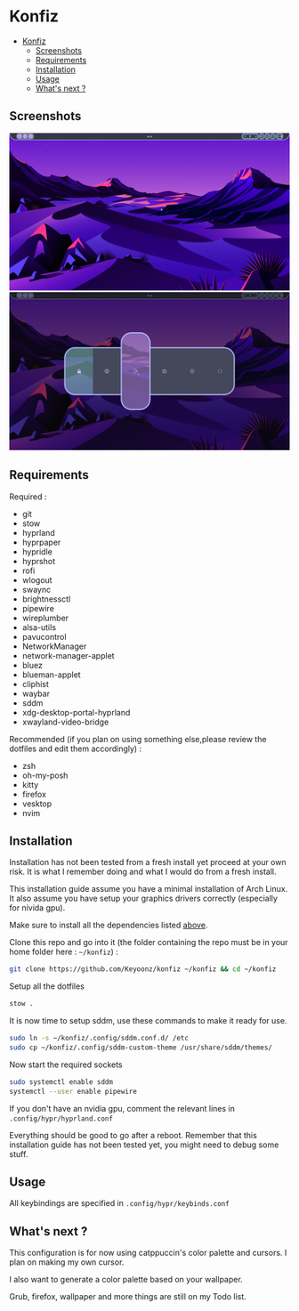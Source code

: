 # Konfiz

<!--toc:start-->
- [Konfiz](#konfiz)
  - [Screenshots](#screenshots)
  - [Requirements](#requirements)
  - [Installation](#installation)
  - [Usage](#usage)
  - [What's next ?](#whats-next)
<!--toc:end-->

## Screenshots

![Desktop](screenshots/desktop.png)
![Logout menu](screenshots/logout.png)

## Requirements

Required :

- git
- stow
- hyprland
- hyprpaper
- hypridle
- hyprshot
- rofi
- wlogout
- swaync
- brightnessctl
- pipewire
- wireplumber
- alsa-utils
- pavucontrol
- NetworkManager
- network-manager-applet
- bluez
- blueman-applet
- cliphist
- waybar
- sddm
- xdg-desktop-portal-hyprland
- xwayland-video-bridge

Recommended (if you plan on using something else,please review the dotfiles and edit them accordingly) :

- zsh
- oh-my-posh
- kitty
- firefox
- vesktop
- nvim

## Installation

Installation has not been tested from a fresh install yet proceed at your own risk.
It is what I remember doing and what I would do from a fresh install.

This installation guide assume you have a minimal installation of Arch Linux. It also assume you have setup your graphics drivers correctly (especially for nivida gpu).

Make sure to install all the dependencies listed [above](#requirements).

Clone this repo and go into it (the folder containing the repo must be in your home folder here : `~/konfiz`) :

```bash
git clone https://github.com/Keyoonz/konfiz ~/konfiz && cd ~/konfiz
```

Setup all the dotfiles

```bash
stow .
```

It is now time to setup sddm, use these commands to make it ready for use.

```bash
sudo ln -s ~/konfiz/.config/sddm.conf.d/ /etc
sudo cp ~/konfiz/.config/sddm-custom-theme /usr/share/sddm/themes/
```

Now start the required sockets

```bash
sudo systemctl enable sddm
systemctl --user enable pipewire
```

If you don't have an nvidia gpu, comment the relevant lines in `.config/hypr/hyprland.conf`

Everything should be good to go after a reboot.
Remember that this installation guide has not been tested yet, you might need to debug some stuff.

## Usage

All keybindings are specified in `.config/hypr/keybinds.conf`

## What's next ?

This configuration is for now using catppuccin's color palette and cursors.
I plan on making my own cursor.

I also want to generate a color palette based on your wallpaper.

Grub, firefox, wallpaper and more things are still on my Todo list.
